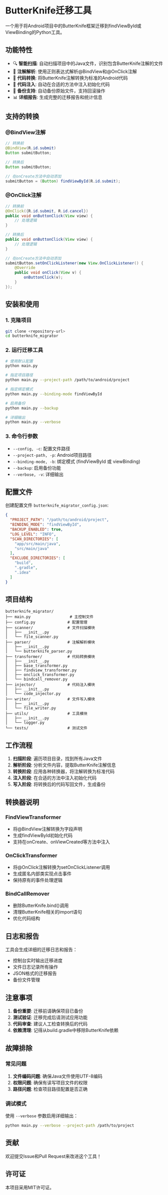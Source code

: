 # ButterKnife迁移工具

一个用于将Android项目中的ButterKnife框架迁移到findViewById或ViewBinding的Python工具。

## 功能特性

- 🔍 **智能扫描**: 自动扫描项目中的Java文件，识别包含ButterKnife注解的文件
- 📝 **注解解析**: 使用正则表达式解析@BindView和@OnClick注解
- 🔄 **代码转换**: 将ButterKnife注解转换为标准的Android代码
- 💉 **代码注入**: 自动在合适的方法中注入初始化代码
- 💾 **备份支持**: 自动备份原始文件，支持回滚操作
- 📊 **详细报告**: 生成完整的迁移报告和统计信息

## 支持的转换

### @BindView注解
```java
// 转换前
@BindView(R.id.submit)
Button submitButton;

// 转换后
Button submitButton;

// 在onCreate方法中自动添加
submitButton = (Button) findViewById(R.id.submit);
```

### @OnClick注解
```java
// 转换前
@OnClick({R.id.submit, R.id.cancel})
public void onButtonClick(View view) {
    // 处理逻辑
}

// 转换后
public void onButtonClick(View view) {
    // 处理逻辑
}

// 在onCreate方法中自动添加
submitButton.setOnClickListener(new View.OnClickListener() {
    @Override
    public void onClick(View v) {
        onButtonClick(v);
    }
});
```

## 安装和使用

### 1. 克隆项目
```bash
git clone <repository-url>
cd butterknife_migrator
```

### 2. 运行迁移工具
```bash
# 使用默认配置
python main.py

# 指定项目路径
python main.py --project-path /path/to/android/project

# 指定绑定模式
python main.py --binding-mode findViewById

# 启用备份
python main.py --backup

# 详细输出
python main.py --verbose
```

### 3. 命令行参数
- `--config, -c`: 配置文件路径
- `--project-path, -p`: Android项目路径
- `--binding-mode, -b`: 绑定模式 (findViewById 或 viewBinding)
- `--backup`: 启用备份功能
- `--verbose, -v`: 详细输出

## 配置文件

创建配置文件 `butterknife_migrator_config.json`:

```json
{
  "PROJECT_PATH": "/path/to/android/project",
  "BINDING_MODE": "findViewById",
  "BACKUP_ENABLED": true,
  "LOG_LEVEL": "INFO",
  "SCAN_DIRECTORIES": [
    "app/src/main/java",
    "src/main/java"
  ],
  "EXCLUDE_DIRECTORIES": [
    "build",
    ".gradle",
    ".idea"
  ]
}
```

## 项目结构

```
butterknife_migrator/
├── main.py                 # 主控制文件
├── config.py              # 配置管理
├── scanner/               # 文件扫描模块
│   ├── __init__.py
│   └── file_scanner.py
├── parser/                # 注解解析模块
│   ├── __init__.py
│   └── butterknife_parser.py
├── transformer/           # 代码转换模块
│   ├── __init__.py
│   ├── base_transformer.py
│   ├── findview_transformer.py
│   ├── onclick_transformer.py
│   └── bindcall_remover.py
├── injector/              # 代码注入模块
│   ├── __init__.py
│   └── code_injector.py
├── writer/                # 文件写入模块
│   ├── __init__.py
│   └── file_writer.py
├── utils/                 # 工具模块
│   ├── __init__.py
│   └── logger.py
└── tests/                 # 测试文件
```

## 工作流程

1. **扫描阶段**: 遍历项目目录，找到所有Java文件
2. **解析阶段**: 分析文件内容，提取ButterKnife注解信息
3. **转换阶段**: 应用各种转换器，将注解转换为标准代码
4. **注入阶段**: 在合适的方法中注入初始化代码
5. **写入阶段**: 将转换后的代码写回文件，生成备份

## 转换器说明

### FindViewTransformer
- 将@BindView注解转换为字段声明
- 生成findViewById初始化代码
- 支持在onCreate、onViewCreated等方法中注入

### OnClickTransformer
- 将@OnClick注解转换为setOnClickListener调用
- 生成匿名内部类实现点击事件
- 保持原有的事件处理逻辑

### BindCallRemover
- 删除ButterKnife.bind()调用
- 清理ButterKnife相关的import语句
- 优化代码结构

## 日志和报告

工具会生成详细的迁移日志和报告：

- 控制台实时输出迁移进度
- 文件日志记录所有操作
- JSON格式的迁移报告
- 备份文件管理

## 注意事项

1. **备份重要**: 迁移前请确保项目已备份
2. **测试验证**: 迁移完成后请测试应用功能
3. **代码审查**: 建议人工检查转换后的代码
4. **依赖清理**: 记得从build.gradle中移除ButterKnife依赖

## 故障排除

### 常见问题

1. **文件编码问题**: 确保Java文件使用UTF-8编码
2. **权限问题**: 确保有读写项目文件的权限
3. **路径问题**: 检查项目路径配置是否正确

### 调试模式

使用 `--verbose` 参数启用详细输出：

```bash
python main.py --verbose --project-path /path/to/project
```

## 贡献

欢迎提交Issue和Pull Request来改进这个工具！

## 许可证

本项目采用MIT许可证。
